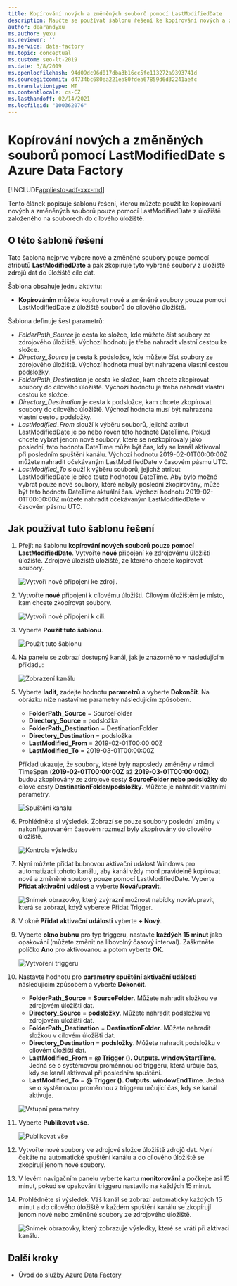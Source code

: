 ```yaml
---
title: Kopírování nových a změněných souborů pomocí LastModifiedDate
description: Naučte se používat šablonu řešení ke kopírování nových a změněných souborů pomocí LastModifiedDate s Azure Data Factory.
author: dearandyxu
ms.author: yexu
ms.reviewer: ''
ms.service: data-factory
ms.topic: conceptual
ms.custom: seo-lt-2019
ms.date: 3/8/2019
ms.openlocfilehash: 94d09dc96d017dba3b16cc5fe113272a9393741d
ms.sourcegitcommit: d4734bc680ea221ea80fdea67859d6d32241aefc
ms.translationtype: MT
ms.contentlocale: cs-CZ
ms.lasthandoff: 02/14/2021
ms.locfileid: "100362076"
---
```

# <a name="copy-new-and-changed-files-by-lastmodifieddate-with-azure-data-factory"></a>Kopírování nových a změněných souborů pomocí LastModifiedDate s Azure Data Factory

[!INCLUDE[appliesto-adf-xxx-md](includes/appliesto-adf-xxx-md.md)]

Tento článek popisuje šablonu řešení, kterou můžete použít ke kopírování nových a změněných souborů pouze pomocí LastModifiedDate z úložiště založeného na souborech do cílového úložiště. 

## <a name="about-this-solution-template"></a>O této šabloně řešení

Tato šablona nejprve vybere nové a změněné soubory pouze pomocí atributů **LastModifiedDate** a pak zkopíruje tyto vybrané soubory z úložiště zdrojů dat do úložiště cíle dat.

Šablona obsahuje jednu aktivitu:
- **Kopírováním** můžete kopírovat nové a změněné soubory pouze pomocí LastModifiedDate z úložiště souborů do cílového úložiště.

Šablona definuje šest parametrů:
-  *FolderPath_Source* je cesta ke složce, kde můžete číst soubory ze zdrojového úložiště. Výchozí hodnotu je třeba nahradit vlastní cestou ke složce.
-  *Directory_Source* je cesta k podsložce, kde můžete číst soubory ze zdrojového úložiště. Výchozí hodnota musí být nahrazena vlastní cestou podsložky.
-  *FolderPath_Destination* je cesta ke složce, kam chcete zkopírovat soubory do cílového úložiště. Výchozí hodnotu je třeba nahradit vlastní cestou ke složce.
-  *Directory_Destination* je cesta k podsložce, kam chcete zkopírovat soubory do cílového úložiště. Výchozí hodnota musí být nahrazena vlastní cestou podsložky.
-  *LastModified_From* slouží k výběru souborů, jejichž atribut LastModifiedDate je po nebo roven této hodnotě DateTime.  Pokud chcete vybrat jenom nové soubory, které se nezkopírovaly jako poslední, tato hodnota DateTime může být čas, kdy se kanál aktivoval při posledním spuštění kanálu. Výchozí hodnotu 2019-02-01T00:00:00Z můžete nahradit očekávaným LastModifiedDate v časovém pásmu UTC. 
-  *LastModified_To* slouží k výběru souborů, jejichž atribut LastModifiedDate je před touto hodnotou DateTime. Aby bylo možné vybrat pouze nové soubory, které nebyly poslední zkopírovány, může být tato hodnota DateTime aktuální čas.  Výchozí hodnotu 2019-02-01T00:00:00Z můžete nahradit očekávaným LastModifiedDate v časovém pásmu UTC. 

## <a name="how-to-use-this-solution-template"></a>Jak používat tuto šablonu řešení

1. Přejít na šablonu **kopírování nových souborů pouze pomocí LastModifiedDate**. Vytvořte **nové** připojení ke zdrojovému úložišti úložiště. Zdrojové úložiště úložiště, ze kterého chcete kopírovat soubory.

    ![Vytvoří nové připojení ke zdroji.](media/solution-template-copy-new-files-lastmodifieddate/copy-new-files-lastmodifieddate1.png)
    
2. Vytvořte **nové** připojení k cílovému úložišti. Cílovým úložištěm je místo, kam chcete zkopírovat soubory. 

    ![Vytvoří nové připojení k cíli.](media/solution-template-copy-new-files-lastmodifieddate/copy-new-files-lastmodifieddate3.png)

3. Vyberte **Použít tuto šablonu**.

    ![Použít tuto šablonu](media/solution-template-copy-new-files-lastmodifieddate/copy-new-files-lastmodifieddate4.png)
    
4. Na panelu se zobrazí dostupný kanál, jak je znázorněno v následujícím příkladu:

    ![Zobrazení kanálu](media/solution-template-copy-new-files-lastmodifieddate/copy-new-files-lastmodifieddate5.png)

5. Vyberte **ladit**, zadejte hodnotu **parametrů** a vyberte **Dokončit**.  Na obrázku níže nastavíme parametry následujícím způsobem.
   - **FolderPath_Source** = SourceFolder
   - **Directory_Source** = podsložka
   - **FolderPath_Destination** = DestinationFolder
   - **Directory_Destination** = podsložka
   - **LastModified_From** = 2019-02-01T00:00:00Z
   - **LastModified_To** = 2019-03-01T00:00:00Z
    
    Příklad ukazuje, že soubory, které byly naposledy změněny v rámci TimeSpan (**2019-02-01T00:00:00Z** až **2019-03-01T00:00:00Z**), budou zkopírovány ze zdrojové cesty **SourceFolder nebo podsložky** do cílové cesty **DestinationFolder/podsložky**.  Můžete je nahradit vlastními parametry.

    ![Spuštění kanálu](media/solution-template-copy-new-files-lastmodifieddate/copy-new-files-lastmodifieddate6.png)

6. Prohlédněte si výsledek. Zobrazí se pouze soubory poslední změny v nakonfigurovaném časovém rozmezí byly zkopírovány do cílového úložiště.

    ![Kontrola výsledku](media/solution-template-copy-new-files-lastmodifieddate/copy-new-files-lastmodifieddate7.png)
    
7. Nyní můžete přidat bubnovou aktivační událost Windows pro automatizaci tohoto kanálu, aby kanál vždy mohl pravidelně kopírovat nové a změněné soubory pouze pomocí LastModifiedDate.  Vyberte **Přidat aktivační událost** a vyberte **Nová/upravit**.

    ![Snímek obrazovky, který zvýrazní možnost nabídky nová/upravit, která se zobrazí, když vyberete Přidat Trigger.](media/solution-template-copy-new-files-lastmodifieddate/copy-new-files-lastmodifieddate8.png)
    
8. V okně **Přidat aktivační události** vyberte **+ Nový**.

9. Vyberte **okno bubnu** pro typ triggeru, nastavte **každých 15 minut** jako opakování (můžete změnit na libovolný časový interval). Zaškrtněte políčko **Ano** pro aktivovanou a potom vyberte **OK**.

    ![Vytvoření triggeru](media/solution-template-copy-new-files-lastmodifieddate/copy-new-files-lastmodifieddate10.png)    
    
10. Nastavte hodnotu pro **parametry spuštění aktivační události** následujícím způsobem a vyberte **Dokončit**.
    - **FolderPath_Source**  =  **SourceFolder**.  Můžete nahradit složkou ve zdrojovém úložišti dat.
    - **Directory_Source**  =  **podsložky**.  Můžete nahradit podsložku ve zdrojovém úložišti dat.
    - **FolderPath_Destination**  =  **DestinationFolder**.  Můžete nahradit složkou v cílovém úložišti dat.
    - **Directory_Destination**  =  **podsložky**.  Můžete nahradit podsložku v cílovém úložišti dat.
    - **LastModified_From**  =   **\@ Trigger (). Outputs. windowStartTime**.  Jedná se o systémovou proměnnou od triggeru, která určuje čas, kdy se kanál aktivoval při posledním spuštění.
    - **LastModified_To**  =  **\@ Trigger (). Outputs. windowEndTime**.  Jedná se o systémovou proměnnou z triggeru určující čas, kdy se kanál aktivuje.
    
    ![Vstupní parametry](media/solution-template-copy-new-files-lastmodifieddate/copy-new-files-lastmodifieddate11.png)
    
11. Vyberte **Publikovat vše**.
    
    ![Publikovat vše](media/solution-template-copy-new-files-lastmodifieddate/copy-new-files-lastmodifieddate12.png)

12. Vytvořte nové soubory ve zdrojové složce úložiště zdrojů dat.  Nyní čekáte na automatické spuštění kanálu a do cílového úložiště se zkopírují jenom nové soubory.

13. V levém navigačním panelu vyberte kartu **monitorování** a počkejte asi 15 minut, pokud se opakování triggeru nastavilo na každých 15 minut. 

14. Prohlédněte si výsledek. Váš kanál se zobrazí automaticky každých 15 minut a do cílového úložiště v každém spuštění kanálu se zkopírují jenom nové nebo změněné soubory ze zdrojového úložiště.

    ![Snímek obrazovky, který zobrazuje výsledky, které se vrátí při aktivaci kanálu.](media/solution-template-copy-new-files-lastmodifieddate/copy-new-files-lastmodifieddate15.png)
    
## <a name="next-steps"></a>Další kroky

- [Úvod do služby Azure Data Factory](introduction.md)
